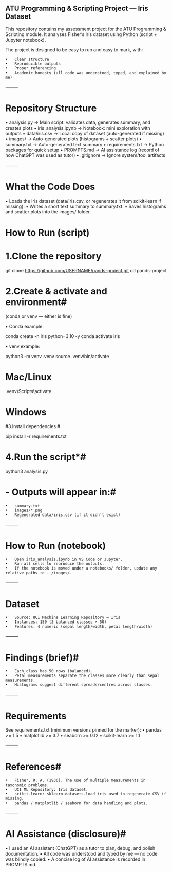 ## ATU Programming & Scripting Project — Iris Dataset ##

This repository contains my assessment project for the ATU Programming & Scripting module.
It analyses Fisher’s Iris dataset using Python (script + Jupyter notebook).

The project is designed to be easy to run and easy to mark, with:

	•	Clear structure
	•	Reproducible outputs
	•	Proper referencing
	•	Academic honesty (all code was understood, typed, and explained by me)

⸻

# Repository Structure #                              
	
•	analysis.py → Main script: validates data, generates summary, and creates plots
	•	iris_analysis.ipynb → Notebook: mini exploration with outputs
	•	data/iris.csv → Local copy of dataset (auto-generated if missing)
	•	images/ → Auto-generated plots (histograms + scatter plots)
	•	summary.txt → Auto-generated text summary
	•	requirements.txt → Python packages for quick setup
	•	PROMPTS.md → AI assistance log (record of how ChatGPT was used as tutor)
	•	.gitignore → Ignore system/tool artifacts

⸻

# What the Code Does #
	
•	Loads the Iris dataset (data/iris.csv, or regenerates it from scikit-learn if missing).
	•	Writes a short text summary to summary.txt.
	•	Saves histograms and scatter plots into the images/ folder.

# How to Run (script) #

# 1.Clone the repository #

git clone https://github.com/USERNAME/pands-project.git
cd pands-project

# 2.Create & activate and environment# 
(conda or venv — either is fine)

•	Conda example:

conda create -n iris python=3.10 -y
conda activate iris

•	venv example:

python3 -m venv .venv
source .venv/bin/activate   
 # Mac/Linux

.venv\Scripts\activate      
# Windows

 #3.Install dependencies #

pip install -r requirements.txt 

# 4.Run the script*#

python3 analysis.py

 # - Outputs will appear in:#
	•	summary.txt
	•	images/*.png
	•	Regenerated data/iris.csv (if it didn’t exist)

⸻

# How to Run (notebook) #
	•	Open iris_analysis.ipynb in VS Code or Jupyter.
	•	Run all cells to reproduce the outputs.
	•	If the notebook is moved under a notebooks/ folder, update any relative paths to ../images/.

⸻

# Dataset #
	•	Source: UCI Machine Learning Repository — Iris
	•	Instances: 150 (3 balanced classes × 50)
	•	Features: 4 numeric (sepal length/width, petal length/width)

⸻

# Findings (brief)#
	•	Each class has 50 rows (balanced).
	•	Petal measurements separate the classes more clearly than sepal measurements.
	•	Histograms suggest different spreads/centres across classes.

⸻

# Requirements #

See requirements.txt (minimum versions pinned for the marker):
	•	pandas >= 1.5
	•	matplotlib >= 3.7
	•	seaborn >= 0.12
	•	scikit-learn >= 1.1

⸻

# References#
	•	Fisher, R. A. (1936). The use of multiple measurements in taxonomic problems.
	•	UCI ML Repository: Iris dataset.
	•	scikit-learn: sklearn.datasets.load_iris used to regenerate CSV if missing.
	•	pandas / matplotlib / seaborn for data handling and plots.

⸻

# AI Assistance (disclosure)#

•	I used an AI assistant (ChatGPT) as a tutor to plan, debug, and polish documentation.
•	All code was understood and typed by me — no code was blindly copied.
•	A concise log of AI assistance is recorded in PROMPTS.md.
